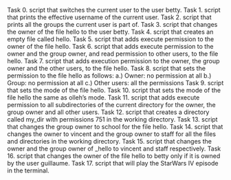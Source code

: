 Task 0. script that switches the current user to the user betty. Task 1. script that prints the effective username of the current user. Task 2. script that prints all the groups the current user is part of. Task 3. script that changes the owner of the file hello to the user betty. Task 4. script that creates an empty file called hello. Task 5. script that adds execute permission to the owner of the file hello. Task 6. script that adds execute permission to the owner and the group owner, and read permission to other users, to the file hello. Task 7. script that adds execution permission to the owner, the group owner and the other users, to the file hello. Task 8. script that sets the permission to the file hello as follows: a.) Owner: no permission at all b.) Group: no permission at all c.) Other users: all the permissions Task 9. script that sets the mode of the file hello. Task 10. script that sets the mode of the file hello the same as olleh’s mode. Task 11. script that adds execute permission to all subdirectories of the current directory for the owner, the group owner and all other users. Task 12. script that creates a directory called my_dir with permissions 751 in the working directory. Task 13. script that changes the group owner to school for the file hello. Task 14. script that changes the owner to vincent and the group owner to staff for all the files and directories in the working directory. Task 15. script that changes the owner and the group owner of _hello to vincent and staff respectively. Task 16. script that changes the owner of the file hello to betty only if it is owned by the user guillaume. Task 17. script that will play the StarWars IV episode in the terminal.
